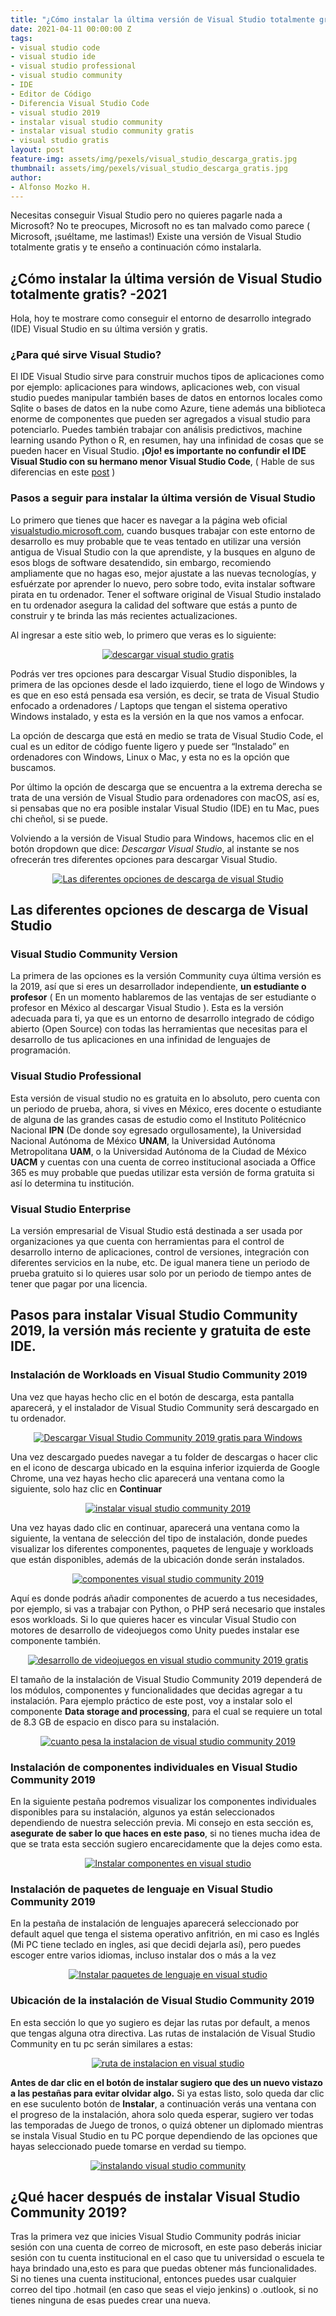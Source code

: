 ```yaml
---
title: "¿Cómo instalar la última versión de Visual Studio totalmente gratis? -2021"
date: 2021-04-11 00:00:00 Z
tags:
- visual studio code
- visual studio ide
- visual studio professional 
- visual studio community 
- IDE
- Editor de Código 
- Diferencia Visual Studio Code
- visual studio 2019
- instalar visual studio community
- instalar visual studio community gratis
- visual studio gratis
layout: post
feature-img: assets/img/pexels/visual_studio_descarga_gratis.jpg
thumbnail: assets/img/pexels/visual_studio_descarga_gratis.jpg
author:
- Alfonso Mozko H.
---
```

Necesitas conseguir Visual Studio pero no quieres pagarle nada a Microsoft?
No te preocupes, Microsoft no es tan malvado como parece ( Microsoft, ¡suéltame, me lastimas!) Existe una versión de Visual Studio totalmente gratis y te enseño a continuación cómo instalarla. 


## ¿Cómo instalar la última versión de Visual Studio totalmente gratis? -2021

Hola, hoy te mostrare como conseguir el entorno de desarrollo integrado (IDE) Visual Studio en su última versión y gratis.

### ¿Para qué sirve Visual Studio?

El IDE Visual Studio sirve para construir muchos tipos de aplicaciones como por ejemplo: aplicaciones para windows, aplicaciones web, con visual studio puedes manipular también bases de datos en entornos locales como Sqlite o bases de datos en la nube como Azure, tiene además una biblioteca enorme de componentes que pueden ser agregados a visual studio para potenciarlo. Puedes también trabajar con análisis predictivos, machine learning  usando Python o R, en resumen, hay una infinidad de cosas que se pueden hacer en Visual Studio. **¡Ojo! es importante no confundir el IDE Visual Studio con su hermano menor Visual Studio Code**, ( Hable de sus diferencias en este [post](https://alfonsomozkoh.github.io/2018/08/31/cual-es-la-diferencia-entre-visual-studio-y-visual-studio-code.html) )

### Pasos a seguir para instalar la última versión de Visual Studio 

Lo primero que tienes que hacer es navegar a la página web oficial [visualstudio.microsoft.com](https://visualstudio.microsoft.com/), cuando busques trabajar con este entorno de desarrollo es muy probable que te veas tentado en utilizar una versión antigua de Visual Studio con la que aprendiste, y la busques en alguno de esos blogs de software desatendido, sin embargo, recomiendo ampliamente que no hagas eso, mejor ajustate a las nuevas tecnologías, y esfuérzate por aprender lo nuevo, pero sobre todo, evita instalar software pirata en tu ordenador. Tener el software original de Visual Studio instalado en tu ordenador asegura la calidad del software que estás a punto de construir y te brinda las más recientes actualizaciones.

Al ingresar a este sitio web, lo primero que veras es lo siguiente: 

<center>
	<a href="https://amzn.to/2PXgOvF"><img src="https://i.ibb.co/M9LdBPD/visual-studio-descarga-gratis.jpg" alt="descargar visual studio gratis"></a>
</center>

Podrás ver tres opciones para descargar Visual Studio disponibles, la primera de las opciones desde el lado izquierdo, tiene el logo de Windows y es que en eso está pensada esa versión, es decir, se trata de Visual Studio enfocado a ordenadores / Laptops que tengan el sistema operativo Windows instalado, y esta es la versión en la que nos vamos a enfocar. 

La opción de descarga que está en medio se trata de Visual Studio Code, el cual es un editor de código fuente ligero y puede ser “Instalado” en ordenadores con Windows, Linux o Mac, y esta no es la opción que buscamos.

Por último la opción de descarga que se encuentra a la extrema derecha se trata de una versión de Visual Studio para ordenadores con macOS, así es, si pensabas que no era posible instalar Visual Studio (IDE) en tu Mac, pues chi cheñol,  si se puede.

Volviendo a la versión de Visual Studio para Windows, hacemos clic en el botón dropdown que dice: *Descargar Visual Studio*, al instante se nos ofrecerán tres diferentes opciones para descargar Visual Studio.

<center>
	<a href="https://amzn.to/328fFnk"><img src="https://i.ibb.co/FqS5T2Q/versiones-de-visual-studio.png" alt="Las diferentes opciones de descarga de visual Studio"></a>
</center>

## Las diferentes opciones de descarga de Visual Studio 

### Visual Studio Community Version 

La primera de las opciones es la versión Community cuya última versión es la 2019, así que si eres un desarrollador independiente, **un estudiante o profesor** ( En un momento hablaremos de las ventajas de ser estudiante o profesor en México al descargar Visual Studio ). Esta es la versión adecuada para ti, ya que es un entorno de desarrollo integrado de código abierto (Open Source) con todas las herramientas que necesitas para el desarrollo de tus aplicaciones en una infinidad de lenguajes de programación.

### Visual Studio Professional

Esta versión de visual studio no es gratuita en lo absoluto, pero cuenta con un periodo de prueba, ahora, si vives en México, eres docente o estudiante de alguna de las grandes casas de estudio como el Instituto Politécnico Nacional **IPN** (De donde soy egresado orgullosamente), la Universidad Nacional Autónoma de México **UNAM**,  la  Universidad Autónoma Metropolitana **UAM**, o la Universidad Autónoma de la Ciudad de México **UACM** y cuentas con una cuenta de correo institucional asociada a Office 365 es muy probable que puedas utilizar esta versión de forma gratuita si así lo determina tu institución.


### Visual Studio Enterprise

La versión empresarial de Visual Studio está destinada a ser usada por organizaciones ya que cuenta con herramientas para el control de desarrollo interno de aplicaciones, control de versiones, integración con diferentes servicios en la nube, etc. De igual manera tiene un periodo de prueba gratuito si lo quieres usar solo por un periodo de tiempo antes de tener que pagar por una licencia.

## Pasos para instalar Visual Studio Community 2019, la versión más reciente y gratuita de este IDE.

### Instalación de Workloads en Visual Studio Community 2019

Una vez que hayas hecho clic en el botón de descarga, esta pantalla aparecerá, y el instalador de Visual Studio Community será descargado en tu ordenador.

<center>
	<a href="https://amzn.to/328fFnk"><img src="https://i.ibb.co/1rD2VkT/descargar-visual-studio-pc-gratis.png" alt="Descargar Visual Studio Community 2019 gratis para Windows"></a>
</center>

Una vez descargado puedes navegar a tu folder de descargas o hacer clic en el icono de descarga ubicado en la esquina inferior izquierda de Google Chrome, una vez hayas hecho clic aparecerá una ventana como la siguiente, solo haz clic en **Continuar**

<center>
	<a href="https://amzn.to/328fFnk"><img src="https://i.ibb.co/4mJ3yrx/visual-studio-installer.png" alt="instalar visual studio community 2019"></a>
</center>

Una vez hayas dado clic en continuar, aparecerá una ventana como la siguiente, la ventana de selección del tipo de instalación, donde puedes visualizar los diferentes componentes, paquetes de lenguaje y workloads que están disponibles, además de la ubicación donde serán instalados. 

<center>
	<a href="https://amzn.to/3wOsLEj"><img src="https://i.ibb.co/j3c4dNH/componentes-visual-stuido-community.png" alt="componentes visual studio community 2019"></a>
</center>

Aquí es donde podrás añadir componentes de acuerdo a tus necesidades, por ejemplo, si vas a trabajar con Python, o PHP será necesario que instales esos workloads. Si lo que quieres hacer es vincular Visual Studio con motores de desarrollo de videojuegos como Unity puedes instalar ese componente también.

<center>
	<a href="https://amzn.to/3wOsLEj"><img src="https://i.ibb.co/h1R2P3Z/desarrollar-videojuegos-con-visual-studio-community-gratis.png" alt="desarrollo de videojuegos en visual studio community 2019 gratis"></a>
</center>

El tamaño de la instalación de Visual Studio Community 2019 dependerá de los módulos, componentes y funcionalidades que decidas agregar a tu instalación. Para ejemplo práctico de este post, voy a instalar solo el componente **Data storage and processing**, para el cual se requiere un total de 8.3 GB de espacio en disco para su instalación.

<center>
	<a href="https://amzn.to/2ODKhtN"><img src="https://i.ibb.co/TB2dpB5/cuantos-gb-pesa-visual-studio.png" alt="cuanto pesa la instalacion de visual studio community 2019"></a>
</center>
 
### Instalación de componentes individuales en Visual Studio Community 2019

En la siguiente pestaña podremos visualizar los componentes individuales disponibles para su instalación, algunos ya están seleccionados dependiendo de nuestra selección previa. Mi consejo en esta sección es, **asegurate de saber lo que haces en este paso**, si no tienes mucha idea de que se trata esta sección sugiero encarecidamente que la dejes como esta. 

<center>
	<a href="https://amzn.to/2OHCAmw"><img src="https://i.ibb.co/mhDmq2L/instalar-componentes-visual-studio.png" alt="Instalar componentes en visual studio"></a>
</center>

### Instalación de paquetes de lenguaje en Visual Studio Community 2019

En la pestaña de instalación de lenguajes aparecerá seleccionado por default aquel que tenga el sistema operativo anfitrión, en mi caso es Inglés (Mi PC tiene teclado en ingles, asi que decidi dejarla así), pero puedes escoger entre varios idiomas, incluso instalar dos o más a la vez

<center>
	<a href="https://amzn.to/3saFVIc"><img src="https://i.ibb.co/jZN1rdX/instalar-idiomas-visual-studio.png" alt="Instalar paquetes de lenguaje en visual studio"></a>
</center>

### Ubicación de la instalación de Visual Studio Community 2019

En esta sección lo que yo sugiero es dejar las rutas por default, a menos que tengas alguna otra directiva. Las rutas de instalación de Visual Studio Community en tu pc serán similares a estas:

<center>
	<a href="https://amzn.to/3a1Vvjn"><img src="https://i.ibb.co/mNKQ84w/ruta-de-instalacion-visual-studio.png" alt="ruta de instalacion en visual studio"></a>
</center>

**Antes de dar clic en el botón de instalar sugiero que des un nuevo vistazo a las pestañas para evitar olvidar algo.**
Si ya estas listo, solo queda dar clic en ese suculento botón de **Instalar**, a continuación verás una ventana con el progreso de la instalación, ahora solo queda esperar, sugiero ver todas las temporadas de Juego de tronos, o quizá obtener un diplomado mientras se instala Visual Studio en tu PC porque dependiendo de las opciones que hayas seleccionado puede tomarse en verdad su tiempo.

<center>
	<a href="https://amzn.to/3a4Ak01"><img src="https://i.ibb.co/dc6hM8M/instalando-visual-studio-code-gratis.png" alt="instalando visual studio community"></a>
</center>

## ¿Qué hacer después de instalar Visual Studio Community 2019?

Tras la primera vez que inicies Visual Studio Community podrás iniciar sesión con una cuenta de correo de microsoft, en este paso deberás iniciar sesión con tu cuenta institucional en el caso que tu universidad o escuela te haya brindado una,esto es para que puedas obtener más funcionalidades. Si no tienes una cuenta institucional, entonces puedes usar cualquier correo del tipo .hotmail (en caso que seas el viejo jenkins) o .outlook, si no tienes ninguna de esas puedes crear una nueva.

